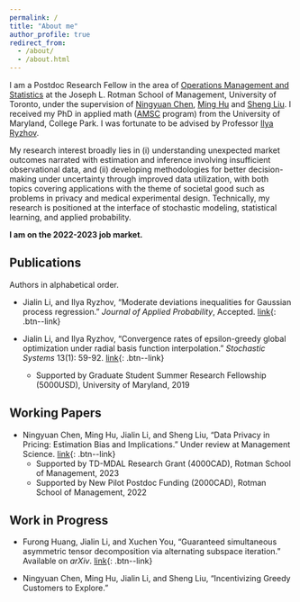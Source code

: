 ```yaml
---
permalink: /
title: "About me"
author_profile: true
redirect_from: 
  - /about/
  - /about.html
---
```


I am a Postdoc Research Fellow in the area of [Operations Management and Statistics](https://www.rotman.utoronto.ca/FacultyAndResearch/AcademicAreas/OperationsManagement/OM_Faculty) at the Joseph L. Rotman School of Management, University of Toronto, under the supervision of [Ningyuan Chen](http://individual.utoronto.ca/ningyuanchen/), [Ming Hu](http://individual.utoronto.ca/minghu/) and [Sheng Liu](https://sites.google.com/site/thushengliu/). I received my PhD in applied math ([AMSC](https://amsc.umd.edu/) program) from the University of Maryland, College Park. I was fortunate to be advised by Professor [Ilya Ryzhov](https://sites.google.com/umd.edu/iryzhov/home). 

My research interest broadly lies in (i) understanding unexpected market outcomes narrated with estimation and inference involving insufficient observational data, and (ii) developing methodologies for better decision-making under uncertainty through improved data utilization, with both topics covering applications with the theme of societal good such as problems in privacy and medical experimental design. Technically, my research is positioned at the interface of stochastic modeling, statistical learning, and applied probability.

**I am on the 2022-2023 job market.**

## Publications
Authors in alphabetical order.

* Jialin Li, and Ilya Ryzhov, “Moderate deviations inequalities for Gaussian process regression.” _Journal of Applied Probability_, Accepted. [link](https://doi.org/10.1017/jpr.2023.30){: .btn--link}

* Jialin Li, and Ilya Ryzhov, “Convergence rates of epsilon-greedy global optimization under radial basis function interpolation.” _Stochastic Systems_ 13(1): 59-92. [link](https://doi.org/10.1287/stsy.2022.0096){: .btn--link} 
    * Supported by Graduate Student Summer Research Fellowship (5000USD), University of Maryland, 2019


## Working Papers

* Ningyuan Chen, Ming Hu, Jialin Li, and Sheng Liu, “Data Privacy in Pricing: Estimation Bias and Implications.” Under review at Management Science.  [link](https://ssrn.com/abstract=4488404){: .btn--link}
    * Supported by TD-MDAL Research Grant (4000CAD), Rotman School of Management, 2023
    * Supported by New Pilot Postdoc Funding (2000CAD), Rotman School of Management, 2022


## Work in Progress

* Furong Huang, Jialin Li, and Xuchen You, “Guaranteed simultaneous asymmetric tensor decomposition via alternating subspace iteration.” Available on _arXiv_. [link](https://arxiv.org/abs/1805.10348){: .btn--link}

* Ningyuan Chen, Ming Hu, Jialin Li, and Sheng Liu, “Incentivizing Greedy Customers to Explore.”




